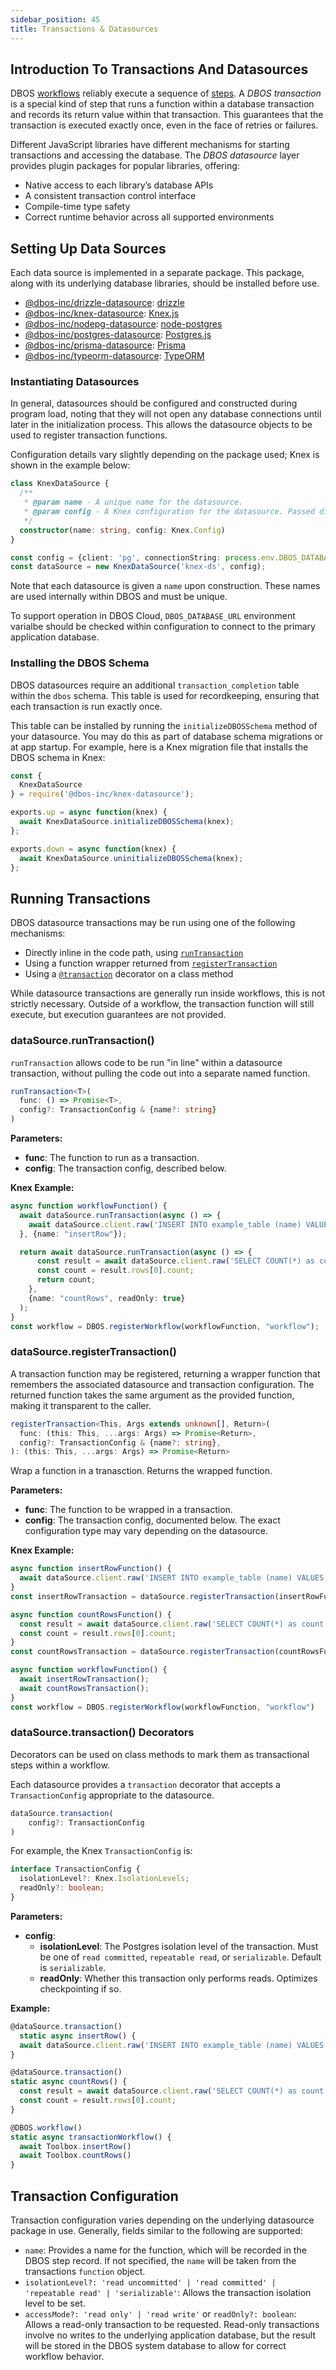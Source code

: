 ```yaml
---
sidebar_position: 45
title: Transactions & Datasources
---
```


## Introduction To Transactions And Datasources
DBOS [workflows](./workflows-steps.md#workflows) reliably execute a sequence of [steps](./workflows-steps.md#steps).  A *DBOS transaction* is a special kind of step that runs a function within a database transaction and records its return value within that transaction.   This guarantees that the transaction is executed exactly once, even in the face of retries or failures.

Different JavaScript libraries have different mechanisms for starting transactions and accessing the database. The *DBOS datasource* layer provides plugin packages for popular libraries, offering:
- Native access to each library’s database APIs
- A consistent transaction control interface
- Compile-time type safety
- Correct runtime behavior across all supported environments

## Setting Up Data Sources
Each data source is implemented in a separate package.
This package, along with its underlying database libraries, should be installed before use.

- [@dbos-inc/drizzle-datasource](https://www.npmjs.com/package/@dbos-inc/drizzle-datasource): [drizzle](https://orm.drizzle.team/)
- [@dbos-inc/knex-datasource](https://www.npmjs.com/package/@dbos-inc/knex-datasource): [Knex.js](https://knexjs.org/)
- [@dbos-inc/nodepg-datasource](https://www.npmjs.com/package/@dbos-inc/nodepg-datasource): [node-postgres](https://github.com/brianc/node-postgres)
- [@dbos-inc/postgres-datasource](https://www.npmjs.com/package/@dbos-inc/postgres-datasource): [Postgres.js](https://github.com/porsager/postgres)
- [@dbos-inc/prisma-datasource](https://www.npmjs.com/package/@dbos-inc/prisma-datasource): [Prisma](https://www.prisma.io/)
- [@dbos-inc/typeorm-datasource](https://www.npmjs.com/package/@dbos-inc/typeorm-datasource): [TypeORM](https://typeorm.io/)

### Instantiating Datasources
In general, datasources should be configured and constructed during program load, noting that they will not open any database connections until later in the initialization process.  This allows the datasource objects to be used to register transaction functions.

Configuration details vary slightly depending on the package used; Knex is shown in the example below:
```typescript
class KnexDataSource {
  /**
   * @param name - A unique name for the datasource.
   * @param config - A Knex configuration for the datasource. Passed directly into the Knex pool object.
   */
  constructor(name: string, config: Knex.Config)  
}

const config = {client: 'pg', connectionString: process.env.DBOS_DATABASE_URL}
const dataSource = new KnexDataSource('knex-ds', config);
```

Note that each datasource is given a `name` upon construction.  These names are used internally within DBOS and must be unique.

To support operation in DBOS Cloud, `DBOS_DATABASE_URL` environment varialbe should be checked within configuration to connect to the primary application database.

### Installing the DBOS Schema

DBOS datasources require an additional `transaction_completion` table within the `dbos` schema.  This table is used for recordkeeping, ensuring that each transaction is run exactly once.

This table can be installed by running the `initializeDBOSSchema` method of your datasource. You may do this as part of database schema migrations or at app startup. For example, here is a Knex migration file that installs the DBOS schema in Knex:

```ts
const {
  KnexDataSource
} = require('@dbos-inc/knex-datasource');

exports.up = async function(knex) {
  await KnexDataSource.initializeDBOSSchema(knex);
};

exports.down = async function(knex) {
  await KnexDataSource.uninitializeDBOSSchema(knex);
};
```

## Running Transactions

DBOS datasource transactions may be run using one of the following mechanisms:
- Directly inline in the code path, using [`runTransaction`](#datasourceruntransaction)
- Using a function wrapper returned from [`registerTransaction`](#datasourceregistertransaction)
- Using a [`@transaction`](#datasourcetransaction-decorators) decorator on a class method

While datasource transactions are generally run inside workflows, this is not strictly necessary.  Outside of a workflow, the transaction function will still execute, but execution guarantees are not provided.

### dataSource.runTransaction()

`runTransaction` allows code to be run "in line" within a datasource transaction, without pulling the code out into a separate named function.

```typescript
runTransaction<T>(
  func: () => Promise<T>,
  config?: TransactionConfig & {name?: string}
)
```

**Parameters:**
- **func**: The function to run as a transaction.
- **config**: The transaction config, described below.

**Knex Example:**

```typescript
async function workflowFunction() {
  await dataSource.runTransaction(async () => {
    await dataSource.client.raw('INSERT INTO example_table (name) VALUES (?)', ['dbos']);
  }, {name: "insertRow"});

  return await dataSource.runTransaction(async () => {
      const result = await dataSource.client.raw('SELECT COUNT(*) as count FROM example_table');
      const count = result.rows[0].count;
      return count;
    },
    {name: "countRows", readOnly: true}
  );
}
const workflow = DBOS.registerWorkflow(workflowFunction, "workflow");
```

### dataSource.registerTransaction()

A transaction function may be registered, returning a wrapper function that remembers the associated datasource and transaction configuration.  The returned function takes the same argument as the provided function, making it transparent to the caller.

```typescript
registerTransaction<This, Args extends unknown[], Return>(
  func: (this: This, ...args: Args) => Promise<Return>,
  config?: TransactionConfig & {name?: string},
): (this: This, ...args: Args) => Promise<Return>
```

Wrap a function in a tranasction.
Returns the wrapped function.

**Parameters:**
- **func**: The function to be wrapped in a transaction.
- **config**: The transaction config, documented below.  The exact configuration type may vary depending on the datasource.

**Knex Example:**

```typescript
async function insertRowFunction() {
  await dataSource.client.raw('INSERT INTO example_table (name) VALUES (?)', ['dbos']);
}
const insertRowTransaction = dataSource.registerTransaction(insertRowFunction);

async function countRowsFunction() {
  const result = await dataSource.client.raw('SELECT COUNT(*) as count FROM example_table');
  const count = result.rows[0].count;
}
const countRowsTransaction = dataSource.registerTransaction(countRowsFunction);

async function workflowFunction() {
  await insertRowTransaction();
  await countRowsTransaction();
}
const workflow = DBOS.registerWorkflow(workflowFunction, "workflow")
```

### dataSource.transaction() Decorators

Decorators can be used on class methods to mark them as transactional steps within a workflow.

Each datasource provides a `transaction` decorator that accepts a `TransactionConfig` appropriate to the datasource.
```typescript
dataSource.transaction(
    config?: TransactionConfig
)
```

For example, the Knex `TransactionConfig` is:
```typescript
interface TransactionConfig {
  isolationLevel?: Knex.IsolationLevels;
  readOnly?: boolean;
}
```

**Parameters:**
- **config**:
  - **isolationLevel**: The Postgres isolation level of the transaction. Must be one of `read committed`, `repeatable read`, or `serializable`. Default is `serializable`.
  - **readOnly**: Whether this transaction only performs reads. Optimizes checkpointing if so.

**Example:**

```typescript
@dataSource.transaction()
  static async insertRow() {
  await dataSource.client.raw('INSERT INTO example_table (name) VALUES (?)', ['dbos']);
}

@dataSource.transaction()
static async countRows() {
  const result = await dataSource.client.raw('SELECT COUNT(*) as count FROM example_table');
  const count = result.rows[0].count;
}

@DBOS.workflow()
static async transactionWorkflow() {
  await Toolbox.insertRow()
  await Toolbox.countRows()
}
```

## Transaction Configuration
Transaction configuration varies depending on the underlying datasource package in use.  Generally, fields similar to the following are supported:
- `name`: Provides a name for the function, which will be recorded in the DBOS step record.  If not specified, the `name` will be taken from the transactions `function` object.
- `isolationLevel?: 'read uncommitted' | 'read committed' | 'repeatable read' | 'serializable'`: Allows the transaction isolation level to be set.
- `accessMode?: 'read only' | 'read write'` or `readOnly?: boolean`: Allows a read-only transaction to be requested.  Read-only transactions involve no writes to the underlying application database, but the result will be stored in the DBOS system database to allow for correct workflow behavior.
